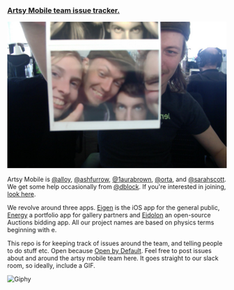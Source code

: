### [Artsy Mobile team issue tracker.](https://github.com/artsy/mobile/issues)

![photo on 11-18-14 at 12 38 pm 2](team.png)

Artsy Mobile is [@alloy](https://github.com/alloy), [@ashfurrow](https://github.com/ashfurrow), [@1aurabrown](https://github.com/1aurabrown), [@orta](https://github.com/orta), and [@sarahscott](https://github.com/sarahscott). We get some help occasionally from [@dblock](https://github.com/dblock). If you're interested in joining, [look here](https://artsy.net/job/mobile-engineer).

We revolve around three apps. [Eigen](http://iphone.artsy.net) is the iOS app for the general public,  [Energy](http://orta.io/#folio-header-unit) a portfolio app for gallery partners and [Eidolon](https://github.com/artsy/eidolon/) an open-source Auctions bidding app. All our project names are based on physics terms beginning with e.

This repo is for keeping track of issues around the team, and telling people to do stuff etc. Open because [Open by Default](http://code.dblock.org/open-source-is-simply-part-of-my-teams-job-description). Feel free to post issues about and around the artsy mobile team here. It goes straight to our slack room, so ideally, include a GIF.

![Giphy](http://media0.giphy.com/media/4shDCBDIxSPW8/giphy.gif)

